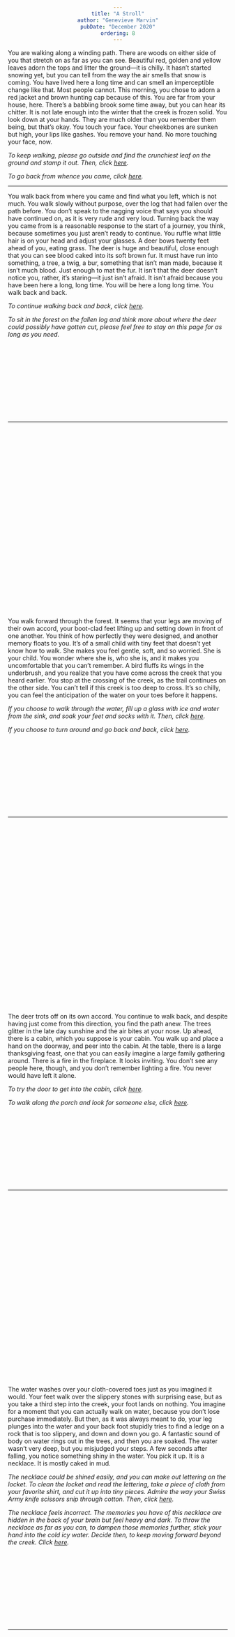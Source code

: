 ```yaml
---
title: "A Stroll"
author: "Genevieve Marvin"
pubDate: "December 2020"
ordering: 8
---
```


<style>
    hr:not(:first-of-type):not(:last-of-type) {
        margin-top: 12rem;
        margin-bottom: 28rem;
    }
h1, h3, h4 {color: rgb(115, 0, 96);}
div {text-align: center;}
</style>

<a name="0"></a>
You are walking along a winding path. There are woods on either side of you that stretch on as far as you can see. Beautiful red, golden and yellow leaves adorn the tops and litter the ground—it is chilly. It hasn’t started snowing yet, but you can tell from the way the air smells that snow is coming. You have lived here a long time and can smell an imperceptible change like that. Most people cannot. This morning, you chose to adorn a red jacket and brown hunting cap because of this. You are far from your house, here. There’s a babbling brook some time away, but you can hear its chitter. It is not late enough into the winter that the creek is frozen solid. You look down at your hands. They are much older than you remember them being, but that’s okay. You touch your face. Your cheekbones are sunken but high, your lips like gashes. You remove your hand. No more touching your face, now.

_To keep walking, please go outside and find the crunchiest leaf on the ground and stamp it out. Then, click [here](#2)._

_To go back from whence you came, click [here](#1)._

---

<a name="1"></a>
You walk back from where you came and find what you left, which is not much. You walk slowly without purpose, over the log that had fallen over the path before. You don’t speak to the nagging voice that says you should have continued on, as it is very rude and very loud. Turning back the way you came from is a reasonable response to the start of a journey, you think, because sometimes you just aren’t ready to continue. You ruffle what little hair is on your head and adjust your glasses. A deer bows twenty feet ahead of you, eating grass. The deer is huge and beautiful, close enough that you can see blood caked into its soft brown fur. It must have run into something, a tree, a twig, a bur, something that isn’t man made, because it isn’t much blood. Just enough to mat the fur. It isn’t that the deer doesn’t notice you, rather, it’s staring—it just isn’t afraid. It isn’t afraid because you have been here a long, long time. You will be here a long long time. You walk back and back.

_To continue walking back and back, click [here](#3)._

_To sit in the forest on the fallen log and think more about where the deer could possibly have gotten cut, please feel free to stay on this page for as long as you need._

---

<a name="2"></a>
You walk forward through the forest. It seems that your legs are moving of their own accord, your boot-clad feet lifting up and setting down in front of one another. You think of how perfectly they were designed, and another memory floats to you. It’s of a small child with tiny feet that doesn’t yet know how to walk. She makes you feel gentle, soft, and so worried. She is your child. You wonder where she is, who she is, and it makes you uncomfortable that you can’t remember. A bird fluffs its wings in the underbrush, and you realize that you have come across the creek that you heard earlier. You stop at the crossing of the creek, as the trail continues on the other side. You can’t tell if this creek is too deep to cross. It’s so chilly, you can feel the anticipation of the water on your toes before it happens.

_If you choose to walk through the water, fill up a glass with ice and water from the sink, and soak your feet and socks with it. Then, click [here](#4)._

_If you choose to turn around and go back and back, click [here](#1)._

---

<a name="3"></a>
The deer trots off on its own accord. You continue to walk back, and despite having just come from this direction, you find the path anew. The trees glitter in the late day sunshine and the air bites at your nose. Up ahead, there is a cabin, which you suppose is your cabin. You walk up and place a hand on the doorway, and peer into the cabin. At the table, there is a large thanksgiving feast, one that you can easily imagine a large family gathering around. There is a fire in the fireplace. It looks inviting. You don’t see any people here, though, and you don’t remember lighting a fire. You never would have left it alone.

_To try the door to get into the cabin,
click [here](#5)._

_To walk along the porch and look for someone else, click [here](#6)._

---

<a name="4"></a>
The water washes over your cloth-covered toes just as you imagined it would. Your feet walk over the slippery stones with surprising ease, but as you take a third step into the creek, your foot lands on nothing. You imagine for a moment that you can actually walk on water, because you don’t lose purchase immediately. But then, as it was always meant to do, your leg plunges into the water and your back foot stupidly tries to find a ledge on a rock that is too slippery, and down and down you go. A fantastic sound of body on water rings out in the trees, and then you are soaked. The water wasn’t very deep, but you misjudged your steps. A few seconds after falling, you notice something shiny in the water. You pick it up. It is a necklace. It is mostly caked in mud.

_The necklace could be shined easily, and you can make out lettering on the locket. To clean the locket and read the lettering, take a piece of cloth from your favorite shirt, and cut it up into tiny pieces. Admire the way your Swiss Army knife scissors snip through cotton. Then, click [here](#7)._

_The necklace feels incorrect. The memories you have of this necklace are hidden in the back of your brain but feel heavy and dark. To throw the necklace as far as you can, to dampen those memories further, stick your hand into the cold icy water. Decide then, to keep moving forward beyond the creek. Click [here](#8)._

---

<a name="5"></a>
Your hand reaches the door handle and as you are about to turn it, you are flooded with a great sense of belonging. You remember meals at this table. You can imagine what it was like, once, to have an established seat at this table filled with family. A wife that cooked the most gorgeous meals. It was a bit antiquated, but you decided a long time ago together that that would be what it was. As long as you did the dishes and promised to never try and bake bread again, it would be okay. You remember the feel of her lips on your temple, but you can’t remember her name. You search your memory for it, but not for long. You wonder about where she is, where the dog who curled up by the fireplace is, a hound dog. A young child as well, in a highchair, you think your daughter. She’s only two. Her name comes easily to you, as easily as her auburn hair and bright smart eyes. You think maybe they’re in there. Something makes the handle hard to turn and you peer into the house. You are met with your reflection.

_To study your reflection, know that it is not the reflection you remember having. The man staring back at you is an old man, with graying whisps of hair and skin stretched taught over a scalp filled with liver spots. Please question where the time went and hum your favorite tune. You do not have to turn to a page to accomplish this. Decide to walk on past the house, since all hope of entering is now futile. Click [here](#9)._

_To try the handle again, start this page over.
Your hand will reach out down to the door handle, and as you are about to turn it, you will be flooded with a great sense of belonging. You will never turn the handle. Feel free to read this page for as long as it takes to accept. Stay stuck in this memory forever, please, choose not to turn the page._

---

<a name="6"></a>
The porch is empty. Trees rustle from the wind. It feels, in this moment, that the whole world, or at least all that you know of the world, is empty. You have the sudden urge to scream out to make yourself known.

_To scream out and startle no one, here’s a thought puzzle from George Berkeley’s A Treatise Concerning the Principle of Human Knowledge: “If a tree falls in a forest and no one is around to hear it, does it make a sound?” Wonder about why you are alone in the woods on the porch of a cabin. Wonder why no animal comes here. Walk away from this place now and ponder the thought puzzle. Find a book and write down your thoughts and put them into an envelope and send it somewhere. If someone screamed in the forest, supposing that someone was alive, would any other living soul care to wonder why they were screaming? Click [here](#9)._

---

<a name="7"></a>
Annabelle is carved in a looping script along the locket. Your heart hurts for Annabelle, suddenly, and you remember that she’s your daughter. When did you have the time to have a daughter? The memories of her auburn hair in the sunshine float into your heart and flit away again, making you warm. You are standing in icy water, though, and when you think about your counterpart who birthed Annabelle, you come up blank. This tears at your stomach and makes fat tears roll down your cheeks and hit your lips with salty bitterness. The warmth that you felt for Annabelle darkens as you stare into the water.

_The warmth in your stomach darkens considerably. You have trouble remembering the good times you had with Annabelle. Suddenly there is the tangled hair and scraped knees and tears and screaming. So much screaming. It seems unlikely that a child could scream that much, that her throat might become barren after emitting such noise. Again, as you try to remember the counterpart that birthed her, you come up blank. You are left with the uncomfortable feeling that there was never a woman who Annabelle called mother. Or, at least, that that woman left when she was very young. Please take this information gently, or else find a book that holds all of your childhood memories and hope and tear up the pieces violently. I’m sorry it’s like this. I’m so sorry. Click [here](#9)._

---

<a name="8"></a>
Just beyond the creek, there is more forest. There’s nothing remarkable about this part of the forest. The leaves fall here just as they do everywhere else. Your boot catches on the root of a tree. You fall, and as you brace yourself, your hand grazes the branch and gashes open the palm. You expect blood to flow out.

_To tend to your hand, first find a good book and open it up and read it. Perhaps Octavia Butler, or Vonnegut. Cover to cover. Forget about this story. The next place where I can send you won’t bring you any joy or happiness. I have this page here so that you might take a deep breath and wonder why your hand isn’t bleeding and decide to stop thinking about why your hand isn’t bleeding. Think about Annabelle. Think about your lovely wife in the cabin._

Or, get up, keep walking, and click [here](#9).

---

<a name="9"></a>
You come to a clearing. The woods part for an old cemetery. The realization of what you’ve stumbled back to is immediate. The flesh on your skin rips at the seams and falls behind you as you stumble forward. The story began and ends at a spot about twenty yards ahead of you. Beyond the old graying, moss covered stones that say _Marvin_ and _Holmes_. You encourage your legs to move even though they seem stuck here. The cold is bone chilling, so cold that you fear that the weak bones in your arm might become brittle and snap. The light is fading, but even if it were pitch dark, you would know what it was. You have always known. You are met with three simple headstones, two well-worn patches of earth, and an empty grave.

![](/assets/zine/z4/A-Stroll.jpg)

This time, when you look at your hands, you are not shocked to see them withered away to a few patches of skin over bare bone. You believe the empty grave to be yours.

_To hold your face and try to make these headstones and the reality of them disappear, cover your eyes with your jacket. Realize that your jacket is with the rest of your skin, and that you must look. You have no choice. I asked you not to turn to this page, my love. Annabelle lived a good life with you. You must forgive me, and you must stop coming here like this. Now lay you down to sleep and rest my darling. Climb your tired bones into the empty grave and be with us. Close these pages now._

[Start over](#0)

<br>
<hr>
<br>
<div>
← <a href="/zine/z3/07-homewood-cemetery">back</a> /
<a href="/zine/z3">contents</a> /
<a href="/zine/z3/09-helpful-index-cards">forth</a> →
</div>
<br>
